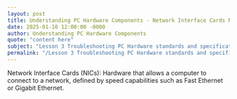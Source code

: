 ```yaml
---
layout: post
title: Understanding PC Hardware Components - Network Interface Cards NICs
date: 2025-01-10 12:00:00 -0000
author: Understanding PC Hardware Components
quote: "content here"
subject: "Lesson 3 Troubleshooting PC Hardware standards and specifications"
permalink: "/Lesson 3 Troubleshooting PC Hardware standards and specifications/Understanding PC Hardware Components/Understanding PC Hardware Components - Network Interface Cards NICs"
---
```


Network Interface Cards (NICs): Hardware that allows a computer to connect to a network, defined by speed capabilities such as Fast Ethernet or Gigabit Ethernet.
